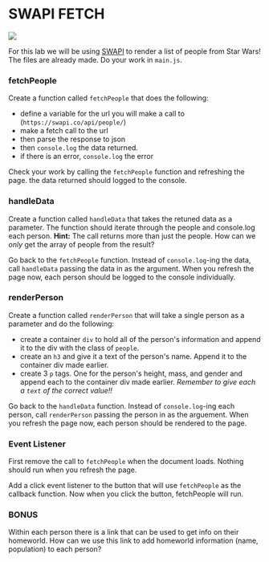 # SWAPI FETCH

![](https://media.giphy.com/media/1HPUSulSOHDpe/giphy.gif)

For this lab we will be using [SWAPI](https://swapi.co/) to render a list of people from Star Wars! The files are already made. Do your work in `main.js`. 

### fetchPeople
Create a function called `fetchPeople` that does the following:
- define a variable for the url you will make a call to (`https://swapi.co/api/people/`)
- make a fetch call to the url
- then parse the response to json
- then `console.log` the data returned.
- if there is an error, `console.log` the error

Check your work by calling the `fetchPeople` function and refreshing the page. the data returned should logged to the console.

### handleData 
Create a function called `handleData` that takes the retuned data as a parameter. The function should iterate through the people and console.log each person. **Hint:** The call returns more than just the people. How can we *only* get the array of people from the result?

Go back to the `fetchPeople` function. Instead of `console.log`-ing the data, call `handleData` passing the data in as the argument. When you refresh the page now, each person should be logged to the console individually.

### renderPerson

Create a function called `renderPerson` that will take a single person as a parameter and do the following:
- create a container `div` to hold all of the person's information and append it to the div with the class of `people`.
- create an `h3` and give it a text of the person's name. Append it to the container div made earlier.
- create 3 `p` tags. One for the person's height, mass, and gender and append each to the container div made earlier. *Remember to give each a `text` of the correct value!!*

Go back to the `handleData` function. Instead of `console.log`-ing each person, call `renderPerson` passing the person in as the arguement. When you refresh the page now, each person should be rendered to the page.

### Event Listener
First remove the call to `fetchPeople` when the document loads. Nothing should run when you refresh the page.

Add a click event listener to the button that will use `fetchPeople` as the callback function. Now when you click the button, fetchPeople will run.

### BONUS

Within each person there is a link that can be used to get info on their homeworld. How can we use this link to add homeworld information (name, population) to each person?
